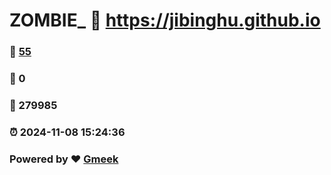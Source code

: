 # ZOMBIE_ :link: https://jibinghu.github.io 
### :page_facing_up: [55](https://jibinghu.github.io/tag.html) 
### :speech_balloon: 0 
### :hibiscus: 279985 
### :alarm_clock: 2024-11-08 15:24:36 
### Powered by :heart: [Gmeek](https://github.com/Meekdai/Gmeek)

